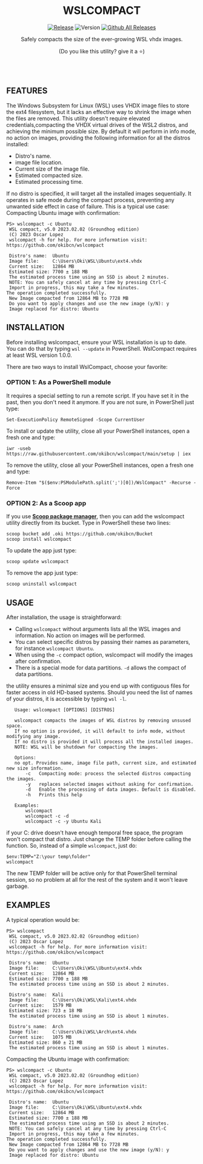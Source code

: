 <div align="center">

# **WSLCOMPACT**

[![Release](https://github.com/okibcn/wslcompact/actions/workflows/Release.yml/badge.svg)](https://github.com/okibcn/wslcompact/actions/workflows/Release.yml)
![Version](https://img.shields.io/github/v/release/okibcn/wslcompact) [![Github All Releases](https://img.shields.io/github/downloads/okibcn/wslcompact/total.svg)]()


Safely compacts the size of the ever-growing WSL vhdx images.

(Do you like this utility? give it a ⭐)

</div></br></br>

## FEATURES

The Windows Subsystem for Linux (WSL) uses VHDX image files to store the ext4 filesystem, but it lacks an effective way to shrink the image when the files are removed. This utility doesn't require elevated credentials,compacting the VHDX virtual drives of the WSL2 distros, and achieving the minimum possible size. By default it will perform in info mode, no action on images, providing the following information for all the distros installed:
- Distro's name.
- image file location.
- Current size of the image file.
- Estimated compacted size.
- Estimated processing time.

If no distro is specified, it will target all the installed images sequentially. It operates in safe mode during the compact process, preventing any unwanted side effect in case of failure. This is a typical use case: Compacting Ubuntu image with confirmation:
```
PS> wslcompact -c Ubuntu
 WSL compact, v5.0 2023.02.02 (Groundhog edition)
 (C) 2023 Oscar Lopez
 wslcompact -h for help. For more information visit: https://github.com/okibcn/wslcompact

 Distro's name:  Ubuntu
 Image file:     C:\Users\Oki\WSL\Ubuntu\ext4.vhdx
 Current size:   12864 MB
 Estimated size: 7700 ± 188 MB
 The estimated process time using an SSD is about 2 minutes.
 NOTE: You can safely cancel at any time by pressing Ctrl-C
 Import in progress, this may take a few minutes.
The operation completed successfully.
 New Image compacted from 12864 MB to 7728 MB
 Do you want to apply changes and use the new image (y/N): y
 Image replaced for distro: Ubuntu
```


## INSTALLATION

Before installing wslcompact, ensure your WSL installation is up to date. You can do that by typing `wsl --update` in PowerShell. WslCompact requires at least WSL version 1.0.0.

There are two ways to install WslCompact, choose your favorite:

### OPTION 1: As a PowerShell module

It requires a special setting to run a remote script. If you have set it in the past, then you don't need it anymore. If you are not sure, in PowerShell just type:
```pwsh
Set-ExecutionPolicy RemoteSigned -Scope CurrentUser
```
To install or update the utility, close all your PowerShell instances, open a fresh one and type:
```pwsh
iwr -useb https://raw.githubusercontent.com/okibcn/wslcompact/main/setup | iex
```
To remove the utility, close all your PowerShell instances, open a fresh one and type:
```pwsh
Remove-Item "$($env:PSModulePath.split(';')[0])/WslCompact" -Recurse -Force
```

### OPTION 2: As a Scoop app

If you use **[Scoop package manager](https://scoop.sh/)**, then you can add the wslcompact utility directly from its bucket. Type in PowerShell these two lines:
```pwsh
scoop bucket add .oki https://github.com/okibcn/Bucket
scoop install wslcompact
```
To update the app just type:
```pwsh
scoop update wslcompact
```
To remove the app just type:
```pwsh
scoop uninstall wslcompact
```

## USAGE

After installation, the usage is straightforward:
- Calling `wslcompact` without arguments lists all the WSL images and information. No action on images will be performed.
- You can select specific distros by passing their names as parameters, for instance `wslcompact Ubuntu`. 
- When using the `-c` compact option, wslcompact will modify the images after confirmation.
- There is a special mode for data partitions. `-d` allows the compact of data partitions.

the utility ensures a minimal size and you end up with contiguous files for faster access in old HD-based systems. Should you need the list of names of your distros, it is accessible by typing `wsl -l`. 

 ```
    Usage: wslcompact [OPTIONS] [DISTROS]

    wslcompact compacts the images of WSL distros by removing unsused space.
    If no option is provided, it will default to info mode, without modifying any image.
    If no distro is provided it will process all the installed images.
    NOTE: WSL will be shutdown for compacting the images.

    Options:
    no opt. Provides name, image file path, current size, and estimated new size information.
        -c   Compacting mode: process the selected distros compacting the images.
        -y   replaces selected images without asking for confirmation.
        -d   Enable the processing of data images. Default is disabled.
        -h   Prints this help

    Examples:
        wslcompact
        wslcompact -c -d
        wslcompact -c -y Ubuntu Kali
```


if your C: drive doesn't have enough temporal free space, the program won't compact that distro. Just change the TEMP folder before calling the function. So, instead of a simple `wslcompact`, just do:
```pwsh
$env:TEMP="Z:\your temp\folder"
wslcompact
```
The new TEMP folder will be active only for that PowerShell terminal session, so no problem at all for the rest of the system and it won't leave garbage.

## EXAMPLES

A typical operation would be:

```
PS> wslcompact
 WSL compact, v5.0 2023.02.02 (Groundhog edition)
 (C) 2023 Oscar Lopez
 wslcompact -h for help. For more information visit: https://github.com/okibcn/wslcompact

 Distro's name:  Ubuntu
 Image file:     C:\Users\Oki\WSL\Ubuntu\ext4.vhdx
 Current size:   12864 MB
 Estimated size: 7700 ± 188 MB
 The estimated process time using an SSD is about 2 minutes.

 Distro's name:  Kali
 Image file:     C:\Users\Oki\WSL\Kali\ext4.vhdx
 Current size:   1579 MB
 Estimated size: 723 ± 18 MB
 The estimated process time using an SSD is about 1 minutes.

 Distro's name:  Arch
 Image file:     C:\Users\Oki\WSL\Arch\ext4.vhdx
 Current size:   1075 MB
 Estimated size: 860 ± 21 MB
 The estimated process time using an SSD is about 1 minutes.
```

Compacting the Ubuntu image with confirmation:
```
PS> wslcompact -c Ubuntu
 WSL compact, v5.0 2023.02.02 (Groundhog edition)
 (C) 2023 Oscar Lopez
 wslcompact -h for help. For more information visit: https://github.com/okibcn/wslcompact

 Distro's name:  Ubuntu
 Image file:     C:\Users\Oki\WSL\Ubuntu\ext4.vhdx
 Current size:   12864 MB
 Estimated size: 7700 ± 188 MB
 The estimated process time using an SSD is about 2 minutes.
 NOTE: You can safely cancel at any time by pressing Ctrl-C
 Import in progress, this may take a few minutes.
The operation completed successfully.
 New Image compacted from 12864 MB to 7728 MB
 Do you want to apply changes and use the new image (y/N): y
 Image replaced for distro: Ubuntu
```

